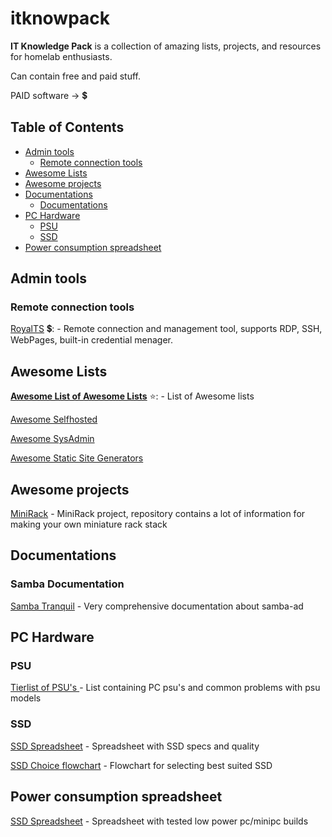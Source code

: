 # itknowpack

**IT Knowledge Pack** is a collection of amazing lists, projects, and resources for homelab enthusiasts.

Can contain free and paid stuff.

PAID software -> 💲

## Table of Contents

 - [Admin tools](#admintools)
   - [Remote connection tools](#remoteconnectiontools)
 - [Awesome Lists](#awesomelists)
 - [Awesome projects](#awesomepreject)
 - [Documentations](#docs)
   - [Documentations](#sambadocs)
 - [PC Hardware](#pchardware)
   - [PSU](#psu)
   - [SSD](#ssd)
 - [Power consumption spreadsheet](#powerconsumption)




## <a name="admintools"></a>Admin tools

### <a name="remoteconnectiontools"></a>Remote connection tools

[RoyalTS](https://www.royalapps.com/ts/win/features) 💲: - Remote connection and management tool, supports RDP, SSH, WebPages, built-in credential menager.

## <a name="awesomelists"></a>Awesome Lists

[**Awesome List of Awesome Lists**](https://github.com/sindresorhus/awesome) ⭐: - List of Awesome lists

[Awesome Selfhosted](https://github.com/awesome-selfhosted/awesome-selfhosted) 

[Awesome SysAdmin](https://github.com/awesome-foss/awesome-sysadmin)

[Awesome Static Site Generators](https://github.com/myles/awesome-static-generators)



## <a name="awesomepreject"></a>Awesome projects

[MiniRack](https://github.com/geerlingguy/mini-rack) - MiniRack project, repository contains a lot of information for making your own miniature rack stack



## <a name="docs"></a>Documentations

### <a name="sambadocs"></a> Samba Documentation

[Samba Tranquil](https://samba.tranquil.it/doc/en/index.html#) - Very comprehensive documentation about samba-ad




## <a name="pchardware"></a>PC Hardware

### <a name="psu"></a>PSU

[Tierlist of PSU's ](https://cultists.network/140/psu-tier-list/) - List containing PC psu's and common problems with psu models

### <a name="ssd"></a>SSD

[SSD Spreadsheet](https://docs.google.com/spreadsheets/d/1B27_j9NDPU3cNlj2HKcrfpJKHkOf-Oi1DbuuQva2gT4/edit?gid=0#gid=0) - Spreadsheet with SSD specs and quality

[SSD Choice flowchart](https://ssd.borecraft.com/SSD_Buying_Guide.png) - Flowchart for selecting best suited SSD

## <a name="powerconsumption"></a> Power consumption spreadsheet

[SSD Spreadsheet](https://docs.google.com/spreadsheets/d/1LHvT2fRp7I6Hf18LcSzsNnjp10VI-odvwZpQZKv_NCI/edit?gid=0#gid=0) - Spreadsheet with tested low power pc/minipc builds






